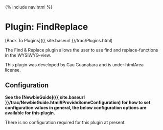 {% include nav.html %}

# Plugin: FindReplace

[Back To Plugins]({{ site.baseurl }}/trac/Plugins.html)

The Find & Replace plugin allows the user to use find and replace-functions in the WYSIWYG-view.

This plugin was developed by Cau Guanabara and is under htmlArea license.

## Configuration

**See the [NewbieGuide]({{ site.baseurl }}/trac/NewbieGuide.html#ProvideSomeConfiguration) for how to set configuration values in general, the below configuration options are available for this plugin.**

There is no configuration required for this plugin at present.
